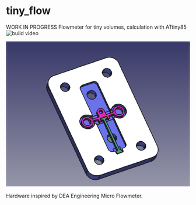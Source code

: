 # tiny_flow
WORK IN PROGRESS
Flowmeter for tiny volumes, calculation with ATtiny85
![build video](https://www.youtube.com/watch?v=xaeAtULzZ0Q)

![Tiny flow in freecad](https://raw.githubusercontent.com/moeC137/tiny_flow/main/3d_files/tiny_meter_3d%2Cjpg.png)

Hardware inspired by DEA Engineering Micro Flowmeter.


